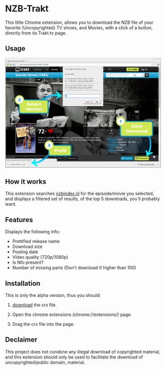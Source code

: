 NZB-Trakt
=========
This little Chrome extension, allows you to download the NZB file of your favorite (Uncopyrighted) TV shows, and Movies, with a click of a button, directly from its Trakt.tv page. 


Usage
-----
![My image](https://raw.githubusercontent.com/mambrazo/mambrazo.github.io/master/NZB-Trakt-chrome-extension/nzb-trakt-demo.jpg)



How it works
------------
This extension searches [nzbindex.nl](http://nzbindex.nl/) for the episode/movie you selected, and displays a filtered set of results, of the top 5 downloads, you'll probably want.



Features
------------
Displays the following info:
- Prettified release name
- Download size
- Posting date
- Video quality (720p/1080p)
- Is Nfo present?
- Number of missing parts (Don't download if higher than 100)


Installation
-----------
This is only the alpha version, thus you should:
1. [download](https://raw.githubusercontent.com/eddierl/NZB-Trakt-chrome-extension/updates/bin/NZB-Trakt.crx) the crx file.

2. Open the chrome extensions (chrome://extensions/) page.

3. Drag the crx file into the page.


Declaimer
---------
This project does not condone any illegal download of copyrighted material, and this extension should only be used to facilitate the download of uncopyrighted/public domain, material.
